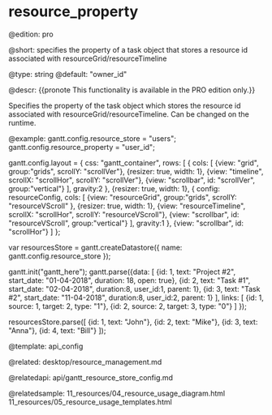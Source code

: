 resource_property
=============

@edition: pro

@short:
	specifies the property of a task object that stores a resource id associated with resourceGrid/resourceTimeline

@type: string
@default: "owner_id"

@descr:
{{pronote This functionality is available in the PRO edition only.}}

Specifies the property of the task object which stores the resource id associated with resourceGrid/resourceTimeline. Can be changed on the runtime.


@example:
gantt.config.resource_store = "users";
gantt.config.resource_property = "user_id";

gantt.config.layout = {
  css: "gantt_container",
  rows: [
	{
	  cols: [
		{view: "grid", group:"grids", scrollY: "scrollVer"},
		{resizer: true, width: 1},
		{view: "timeline", scrollX: "scrollHor", scrollY: "scrollVer"},
		{view: "scrollbar", id: "scrollVer", group:"vertical"}
	  ],
	  gravity:2
    },
	{resizer: true, width: 1},
	{
	  config: resourceConfig,
	  cols: [
		{view: "resourceGrid", group:"grids", scrollY: "resourceVScroll" },
		{resizer: true, width: 1},
		{view: "resourceTimeline", scrollX: "scrollHor", scrollY: "resourceVScroll"},
		{view: "scrollbar", id: "resourceVScroll", group:"vertical"}
	  ],
	  gravity:1
	},
	{view: "scrollbar", id: "scrollHor"}
  ]
};

var resourcesStore = gantt.createDatastore({
	name: gantt.config.resource_store
});

gantt.init("gantt_here");
gantt.parse({data: [
  {id: 1, text: "Project #2", start_date: "01-04-2018", duration: 18, open: true},
  {id: 2, text: "Task #1", start_date: "02-04-2018", duration:8, user_id:1, parent: 1},
  {id: 3, text: "Task #2", start_date: "11-04-2018", duration:8, user_id:2, parent: 1}
 ],
 links: [
  {id: 1, source: 1, target: 2, type: "1"},
  {id: 2, source: 2, target: 3, type: "0"}
 ]
});

resourcesStore.parse([
	{id: 1, text: "John"},
	{id: 2, text: "Mike"},
	{id: 3, text: "Anna"},
	{id: 4, text: "Bill"}
]);

@template:	api_config

@related: desktop/resource_management.md

@relatedapi:
api/gantt_resource_store_config.md

@relatedsample:
11_resources/04_resource_usage_diagram.html
11_resources/05_resource_usage_templates.html

